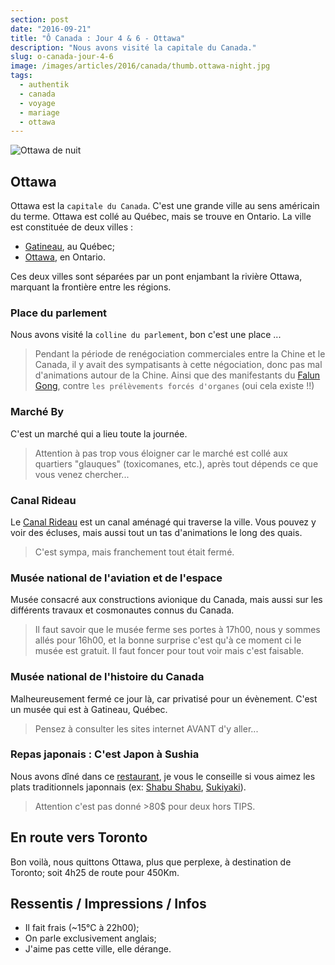 ```yaml
---
section: post
date: "2016-09-21"
title: "Ô Canada : Jour 4 & 6 - Ottawa"
description: "Nous avons visité la capitale du Canada."
slug: o-canada-jour-4-6
image: /images/articles/2016/canada/thumb.ottawa-night.jpg
tags:
  - authentik
  - canada
  - voyage
  - mariage
  - ottawa
---
```


![Ottawa de nuit](/images/articles/2016/canada/ottawa-night.jpg)

## Ottawa

Ottawa est la `capitale du Canada`. C'est une grande ville au sens américain du terme.
Ottawa est collé au Québec, mais se trouve en Ontario. La ville est constituée de deux villes :

  * [Gatineau](https://fr.wikipedia.org/wiki/Gatineau), au Québec;
  * [Ottawa](https://fr.wikipedia.org/wiki/Ottawa), en Ontario.

Ces deux villes sont séparées par un pont enjambant la rivière Ottawa, marquant la frontière entre les régions.

### Place du parlement

Nous avons visité la `colline du parlement`, bon c'est une place ...

> Pendant la période de renégociation commerciales entre la Chine et le Canada, il y avait des sympatisants à cette négociation, donc pas mal d'animations autour de la Chine. Ainsi que des manifestants du [Falun Gong](https://fr.wikipedia.org/wiki/Falun_Gong), contre `les prélèvements forcés d'organes` (oui cela existe !!)

### Marché By

C'est un marché qui a lieu toute la journée.

> Attention à pas trop vous éloigner car le marché est collé aux quartiers "glauques" (toxicomanes, etc.), après tout dépends ce que vous venez chercher...

### Canal Rideau

Le [Canal Rideau](https://fr.wikipedia.org/wiki/Canal_Rideau) est un canal aménagé qui traverse la ville.
Vous pouvez y voir des écluses, mais aussi tout un tas d'animations le long des quais.

> C'est sympa, mais franchement tout était fermé.

### Musée national de l'aviation et de l'espace

Musée consacré aux constructions avionique du Canada, mais aussi sur les différents travaux et cosmonautes connus du Canada.

> Il faut savoir que le musée ferme ses portes à 17h00, nous y sommes allés pour 16h00, et la bonne surprise c'est qu'à ce moment ci le musée est gratuit. Il faut foncer pour tout voir mais c'est faisable.

### Musée national de l'histoire du Canada

Malheureusement fermé ce jour là, car privatisé pour un évènement.
C'est un musée qui est à Gatineau, Québec.

> Pensez à consulter les sites internet AVANT d'y aller...

### Repas japonais : C'est Japon à Sushia

Nous avons dîné dans ce [restaurant](http://www.japaninottawa.com/), je vous le conseille si vous aimez les plats traditionnels japonnais (ex: [Shabu Shabu](https://fr.wikipedia.org/wiki/Shabu-shabu), [Sukiyaki](https://fr.wikipedia.org/wiki/Sukiyaki)).

> Attention c'est pas donné >80$ pour deux hors TIPS.

## En route vers Toronto

Bon voilà, nous quittons Ottawa, plus que perplexe, à destination de Toronto; soit 4h25 de route pour 450Km.

## Ressentis / Impressions / Infos

  * Il fait frais (~15°C à 22h00);
  * On parle exclusivement anglais;
  * J'aime pas cette ville, elle dérange.
